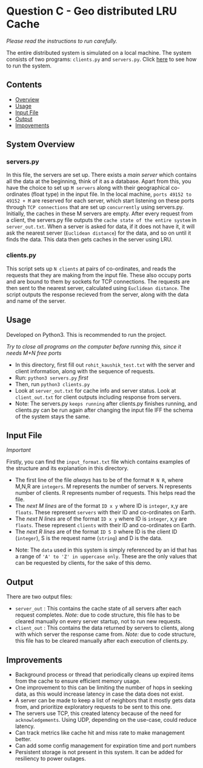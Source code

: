 # Question C - Geo distributed LRU Cache

*Please read the instructions to run carefully.*

The entire distributed system is simulated on a local machine. The system consists of two programs: `clients.py` and `servers.py`. Click [here](#usage) to see how to run the system.

## Contents

- [Overview](#system-overview)
- [Usage](#usage)
- [Input File](#input-file)
- [Output](#output)
- [Impovements](#improvements)


## System Overview
### servers.py
In this file, the servers are set up. There exists a *main server* which contains all the data at the beginning, think of it as a database. Apart from this, you have the choice to set up `M servers` along with their geographical co-ordinates (float type) in the input file. In the local machine, `ports 49152 to 49152 + M` are reserved for each server, which start listening on these ports through `TCP connections` that are set up `concurrently` using servers.py. Initially, the caches in these M servers are empty. After every request from a client, the servers.py file outputs the `cache state of the entire system` in `server_out.txt`. When a server is asked for data, if it does not have it, it will ask the nearest server (`Euclidean distance`) for the data, and so on until it finds the data. This data then gets caches in the server using LRU.

### clients.py
This script sets up `N clients` at pairs of co-ordinates, and reads the requests that they are making from the input file. These also occupy ports and are bound to them by sockets for TCP connections. The requests are then sent to the nearest server, calculated using `Euclidean distance`. The script outputs the response recieved from the server, along with the data and name of the server.

## Usage
Developed on Python3. This is recommended to run the project.

*Try to close all programs on the computer before running this, since it needs M+N free ports*

- In this directory, first fill out `rohit_kaushik_test.txt` with the server and client information, along with the sequence of requests.
- Run: `python3 servers.py` *first*
- Then, run `python3 clients.py`
- Look at `server_out.txt` for cache info and server status. Look at `client_out.txt` for client outputs including response from servers.
- Note: The servers.py `keeps running` after clients.py finishes running, and clients.py can be run again after changing the input file IFF the schema of the system stays the same.

## Input File
*Important*

Firstly, you can find the `input_format.txt` file which contains examples of the structure and its explanation in this directory.

- The first line of the file *always* has to be of the format `M N R`, where M,N,R are `integers`. M represents the number of servers. N represents number of clients. R represents number of requests. This helps read the file.
- The *next M lines* are of the format `ID x y` where ID is `integer`, x,y are `floats`. These represent `servers` with their ID and co-ordinates on Earth.
- The *next N lines* are of the format `ID x y` where ID is `integer`, x,y are `floats`. These represent `clients` with their ID and co-ordinates on Earth.
- The *next R lines* are of the format `ID S D` where ID is the client ID (`integer`), S is the request name (`string`) and D is the data.

* Note: The `data` used in this system is simply referenced by an id that has a range of `'A' to 'Z' in uppercase only`. These are the only values that can be requested by clients, for the sake of this demo.

## Output
There are two output files:

- `server_out` : This contains the cache state of all servers after each request completes. *Note:* due to code structure, this file has to be cleared manually on every server startup, not to run new requests.
- `client_out` : This contains the data returned by servers to clients, along with which server the response came from. *Note:* due to code structure, this file has to be cleared manually after each execution of clients.py.

## Improvements

- Background process or thread that periodically cleans up expired items from the cache to ensure efficient memory usage.
- One improvement to this can be limiting the number of hops in seeking data, as this would increase latency in case the data does not exist.
- A server can be made to keep a list of neighbors that it mostly gets data from, and prioritize exploratory requests to be sent to this one.
- The servers use TCP, this created latency because of the need for `acknowledgements`. Using UDP, depending on the use-case, could reduce latency.
- Can track metrics like cache hit and miss rate to make management better.
- Can add some config management for expiration time and port numbers 
- Persistent storage is not present in this system. It can be added for resiliency to power outages.
